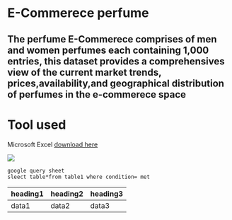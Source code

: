 # E-Commerece perfume
## The perfume E-Commerece comprises of men and women perfumes each containing 1,000 entries, this dataset provides a comprehensives view of the current market trends, prices,availability,and geographical distribution of perfumes in the e-commerece space

# Tool used 
Microsoft Excel [download here](http:\\microsoft.com)

![](WhatsAppImage2024-05-28at12.07.38PM(1).jpeg) 

~~~
google query sheet
sleect table*from table1 where condition= met
~~~
|heading1|heading2|heading3|
|-------|---------|--------|
|data1|data2|data3|
